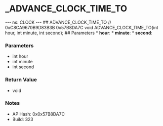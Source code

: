 # _ADVANCE_CLOCK_TIME_TO

--- ns: CLOCK --- ## ADVANCE_CLOCK_TIME_TO  // 0xC8CA9670B9D83B3B 0x57B8DA7C void ADVANCE_CLOCK_TIME_TO(int hour, int minute, int second);   ## Parameters * **hour**: * **minute**: * **second**:

### Parameters
* int hour
* int minute
* int second

### Return Value
* void

### Notes
* AP Hash: 0x0x57B8DA7C
* Build: 323

